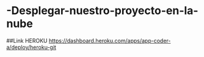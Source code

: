 # -Desplegar-nuestro-proyecto-en-la-nube
##Link HEROKU
https://dashboard.heroku.com/apps/app-coder-a/deploy/heroku-git
